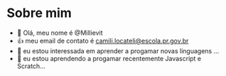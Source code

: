 # Sobre mim

- 👋 Olá, meu nome é @Millievit
- :+1: meu email de contato é camili.locateli@escola.pr.gov.br
- 👀 eu estou interessada em aprender a progamar novas linguagens  ...
- 🌱 eu estou aprendendo a progamar recentemente Javascript e Scratch...

